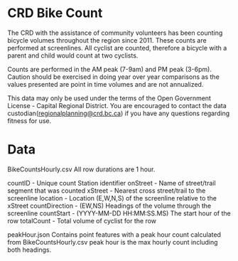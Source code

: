 # CRD Bike Count

The CRD with the assistance of community volunteers has been counting bicycle volumes throughout the region since 2011. These counts are performed at screenlines. All cyclist are counted, therefore a bicycle with a parent and child would count at two cyclists.

Counts are performed in the AM peak (7-9am) and PM peak (3-6pm). Caution should be exercised in doing year over year comparisons as the values presented are point in time volumes and are not annualized.

This data may only be used under the terms of the Open Government License - Capital Regional District. You are encouraged to contact the data custodian(regionalplanning@crd.bc.ca) if you have any questions regarding fitness for use.

# Data

BikeCountsHourly.csv
All row durations are 1 hour.

countID - Unique count Station identifier
onStreet - Name of street/trail segment that was counted
xStreet - Nearest cross street/trail to the screenline
location - Location (E,W,N,S) of the screenline relative to the xStreet
countDirection - (EW,NS) Headings of the volume through the screenline
countStart - (YYYY-MM-DD HH:MM:SS.MS) The start hour of the row
totalCount - Total volume of cyclist for the row

peakHour.json
Contains point features with a peak hour count calculated from BikeCountsHourly.csv
peak hour is the max hourly count including both headings. 



